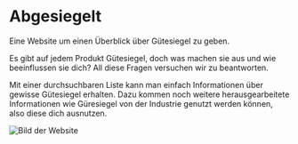 # Abgesiegelt
Eine Website um einen Überblick über Gütesiegel zu geben.

Es gibt auf jedem Produkt Gütesiegel, doch was machen sie aus und wie beeinflussen sie dich? All diese Fragen versuchen wir zu beantworten.

Mit einer durchsuchbaren Liste kann man einfach Informationen über gewisse Gütesiegel erhalten. Dazu kommen noch weitere herausgearbeitete Informationen wie Güresiegel von der Industrie genutzt werden können, also diese dich ausnutzen.

![Bild der Website](https://herrfreude.github.io/Abgesiegelt/Bilder/Vorschaubild.png)

